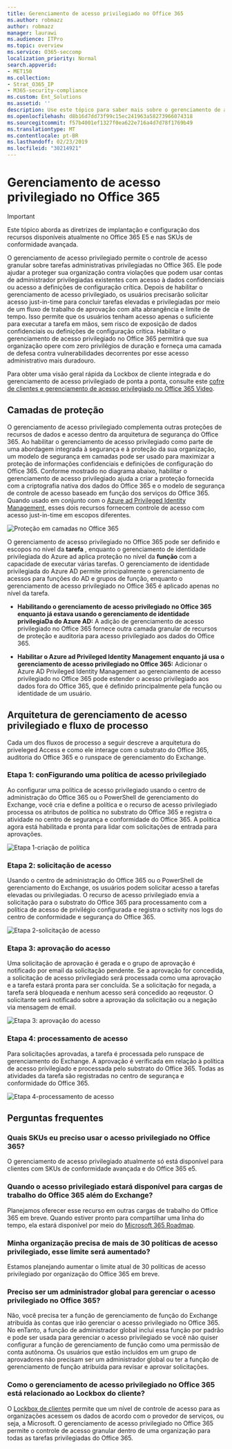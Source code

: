 ```yaml
---
title: Gerenciamento de acesso privilegiado no Office 365
ms.author: robmazz
author: robmazz
manager: laurawi
ms.audience: ITPro
ms.topic: overview
ms.service: O365-seccomp
localization_priority: Normal
search.appverid:
- MET150
ms.collection:
- Strat_O365_IP
- M365-security-compliance
ms.custom: Ent_Solutions
ms.assetid: ''
description: Use este tópico para saber mais sobre o gerenciamento de acesso privilegiado no Office 365
ms.openlocfilehash: d8b16d7dd73f99c15ec241963a58273966074318
ms.sourcegitcommit: f57b4001ef1327f0ea622e716a4d7d78f1769b49
ms.translationtype: MT
ms.contentlocale: pt-BR
ms.lasthandoff: 02/23/2019
ms.locfileid: "30214921"
---
```

# <a name="privileged-access-management-in-office-365"></a>Gerenciamento de acesso privilegiado no Office 365

> [!IMPORTANT]
> Este tópico aborda as diretrizes de implantação e configuração dos recursos disponíveis atualmente no Office 365 E5 e nas SKUs de conformidade avançada.

O gerenciamento de acesso privilegiado permite o controle de acesso granular sobre tarefas administrativas privilegiadas no Office 365. Ele pode ajudar a proteger sua organização contra violações que podem usar contas de administrador privilegiadas existentes com acesso à dados confidenciais ou acesso a definições de configuração crítica. Depois de habilitar o gerenciamento de acesso privilegiado, os usuários precisarão solicitar acesso just-in-time para concluir tarefas elevadas e privilegiadas por meio de um fluxo de trabalho de aprovação com alta abrangência e limite de tempo. Isso permite que os usuários tenham acesso apenas o suficiente para executar a tarefa em mãos, sem risco de exposição de dados confidenciais ou definições de configuração crítica. Habilitar o gerenciamento de acesso privilegiado no Office 365 permitirá que sua organização opere com zero privilégios de duração e forneça uma camada de defesa contra vulnerabilidades decorrentes por esse acesso administrativo mais duradouro.

Para obter uma visão geral rápida da Lockbox de cliente integrada e do gerenciamento de acesso privilegiado de ponta a ponta, consulte este [cofre de clientes e gerenciamento de acesso privilegiado no Office 365 Video](https://go.microsoft.com/fwlink/?linkid=2066800).

## <a name="layers-of-protection"></a>Camadas de proteção

O gerenciamento de acesso privilegiado complementa outras proteções de recursos de dados e acesso dentro da arquitetura de segurança do Office 365. Ao habilitar o gerenciamento de acesso privilegiado como parte de uma abordagem integrada à segurança e à proteção da sua organização, um modelo de segurança em camadas pode ser usado para maximizar a proteção de informações confidenciais e definições de configuração do Office 365. Conforme mostrado no diagrama abaixo, habilitar o gerenciamento de acesso privilegiado ajuda a criar a proteção fornecida com a criptografia nativa dos dados do Office 365 e o modelo de segurança de controle de acesso baseado em função dos serviços do Office 365. Quando usado em conjunto com o [Azure ad Privileged Identity Management](https://docs.microsoft.com/azure/active-directory/active-directory-privileged-identity-management-configure), esses dois recursos fornecem controle de acesso com acesso just-in-time em escopos diferentes.

![Proteção em camadas no Office 365](media/pam-layered-protection.png)

O gerenciamento de acesso privilegiado no Office 365 pode ser definido e escopos no nível da **tarefa** , enquanto o gerenciamento de identidade privilegiada do Azure ad aplica proteção no nível da **função** com a capacidade de executar várias tarefas.  O gerenciamento de identidade privilegiada do Azure AD permite principalmente o gerenciamento de acessos para funções do AD e grupos de função, enquanto o gerenciamento de acesso privilegiado no Office 365 é aplicado apenas no nível da tarefa.

- **Habilitando o gerenciamento de acesso privilegiado no Office 365 enquanto já estava usando o gerenciamento de identidade privilegiaDa do Azure AD:** A adição de gerenciamento de acesso privilegiado no Office 365 fornece outra camada granular de recursos de proteção e auditoria para acesso privilegiado aos dados do Office 365.

- **Habilitar o Azure ad Privileged Identity Management enquanto já usa o gerenciamento de acesso privilegiado no Office 365:**  Adicionar o Azure AD Privileged Identity Management ao gerenciamento de acesso privilegiado no Office 365 pode estender o acesso privilegiado aos dados fora do Office 365, que é definido principalmente pela função ou identidade de um usuário.  

## <a name="privileged-access-management-architecture-and-process-flow"></a>Arquitetura de gerenciamento de acesso privilegiado e fluxo de processo

Cada um dos fluxos de processo a seguir descreve a arquitetura do priveleged Access e como ele interage com o substrato do Office 365, auditoria do Office 365 e o runspace de gerenciamento do Exchange.

### <a name="step-1-configuring-a-privileged-access-policy"></a>Etapa 1: conFigurando uma política de acesso privilegiado

Ao configurar uma política de acesso privilegiado usando o centro de administração do Office 365 ou o PowerShell de gerenciamento do Exchange, você cria e define a política e o recurso de acesso privilegiado processa os atributos de política no substrato do Office 365 e registra o atividade no centro de segurança e conformidade do Office 365. A política agora está habilitada e pronta para lidar com solicitações de entrada para aprovações.

![Etapa 1-criação de política](media/pam-step1-policy-creation.jpg)

### <a name="step-2-access-request"></a>Etapa 2: solicitação de acesso

Usando o centro de administração do Office 365 ou o PowerShell de gerenciamento do Exchange, os usuários podem solicitar acesso a tarefas elevadas ou privilegiadas. O recurso de acesso privilegiado envia a solicitação para o substrato do Office 365 para processamento com a política de acesso de privilégio configurada e registra o sctivity nos logs do centro de conformidade e segurança do Office 365.

![Etapa 2-solicitação de acesso](media/pam-step2-access-request.jpg)

### <a name="step-3-access-approval"></a>Etapa 3: aprovação do acesso

Uma solicitação de aprovação é gerada e o grupo de aprovação é notificado por email da solicitação pendente. Se a aprovação for concedida, a solicitação de acesso privilegiado será processada como uma aprovação e a tarefa estará pronta para ser concluída. Se a solicitação for negada, a tarefa será bloqueada e nenhum acesso será concedido ao reqeustor. O solicitante será notificado sobre a aprovação da solicitação ou a negação via mensagem de email.

![Etapa 3: aprovação do acesso](media/pam-step3-access-approval.jpg)

### <a name="step-4-access-processing"></a>Etapa 4: processamento de acesso

Para solicitações aprovadas, a tarefa é processada pelo runspace de gerenciamento do Exchange. A aprovação é verificada em relação à política de acesso privilegiado e processada pelo substrato do Office 365. Todas as atividades da tarefa são registradas no centro de segurança e conformidade do Office 365.

![Etapa 4-processamento de acesso](media/pam-step4-access-processing.jpg)

## <a name="frequently-asked-questions"></a>Perguntas frequentes

### <a name="what-skus-do-i-need-to-use-privileged-access-in-office-365"></a>Quais SKUs eu preciso usar o acesso privilegiado no Office 365?
O gerenciamento de acesso privilegiado atualmente só está disponível para clientes com SKUs de conformidade avançada e do Office 365 e5.

### <a name="when-will-privileged-access-be-available-for-office-365-workloads-beyond-exchange"></a>Quando o acesso privilegiado estará disponível para cargas de trabalho do Office 365 além do Exchange?
Planejamos oferecer esse recurso em outras cargas de trabalho do Office 365 em breve. Quando estiver pronto para compartilhar uma linha do tempo, ela estará disponível por meio do [Microsoft 365 Roadmap](https://www.microsoft.com/microsoft-365/roadmap).

### <a name="my-organization-needs-more-than-30-privileged-access-polices-will-this-limit-be-increased"></a>Minha organização precisa de mais de 30 políticas de acesso privilegiado, esse limite será aumentado?

Estamos planejando aumentar o limite atual de 30 políticas de acesso privilegiado por organização do Office 365 em breve.

### <a name="do-i-need-to-be-a-global-admin-to-manage-privileged-access-in-office-365"></a>Preciso ser um administrador global para gerenciar o acesso privilegiado no Office 365?
Não, você precisa ter a função de gerenciamento de função do Exchange atribuída às contas que irão gerenciar o acesso privilegiado no Office 365. No enTanto, a função de administrador global inclui essa função por padrão e pode ser usada para gerenciar o acesso privilegiado se você não quiser configurar a função de gerenciamento de função como uma permissão de conta autônoma. Os usuários que estão incluídos em um grupo de aprovadores não precisam ser um administrador global ou ter a função de gerenciamento de função atribuída para revisar e aprovar solicitações. 

### <a name="how-is-privileged-access-management-in-office-365-related-to-customer-lockbox"></a>Como o gerenciamento de acesso privilegiado no Office 365 está relacionado ao Lockbox do cliente?
O [Lockbox de clientes](https://docs.microsoft.com/office365/admin/manage/customer-lockbox-requests) permite que um nível de controle de acesso para as organizações acessem os dados de acordo com o provedor de serviços, ou seja, a Microsoft. O gerenciamento de acesso privilegiado no Office 365 permite o controle de acesso granular dentro de uma organização para todas as tarefas privilegiadas do Office 365.
